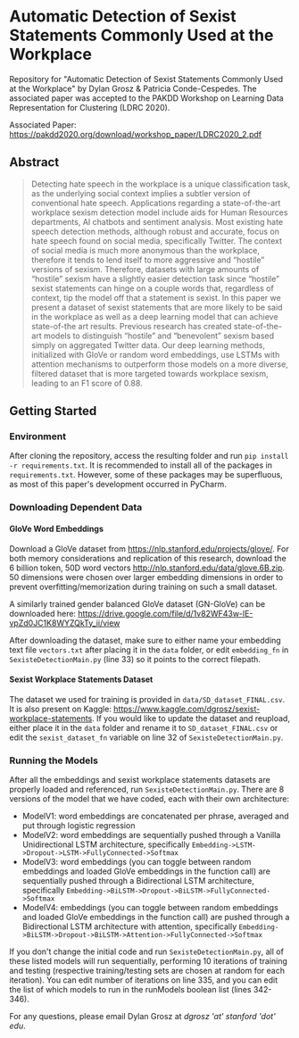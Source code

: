 # Automatic Detection of Sexist Statements Commonly Used at the Workplace

Repository for "Automatic Detection of Sexist Statements Commonly Used at the Workplace" by Dylan Grosz & Patricia Conde-Cespedes. The associated paper was accepted to the PAKDD Workshop on Learning Data Representation for Clustering (LDRC 2020).

Associated Paper: https://pakdd2020.org/download/workshop_paper/LDRC2020_2.pdf

## Abstract
> Detecting hate speech in the workplace is a unique classification task, as the underlying social context implies a subtler version of conventional hate speech. Applications regarding a state-of-the-art workplace sexism detection model include aids for Human Resources departments, AI chatbots and sentiment analysis. Most existing hate speech detection methods, although robust and accurate, focus on hate speech found on social media, specifically Twitter. The context of social media is much more anonymous than the workplace, therefore it tends to lend itself to more aggressive and “hostile” versions of sexism. Therefore, datasets with large amounts of “hostile” sexism have a slightly easier detection task since “hostile” sexist statements can hinge on a couple words that, regardless of context, tip the model off that a statement is sexist. In this paper we present a dataset of sexist statements that are more likely to be said in the workplace as well as a deep learning model that can achieve state-of-the art results. Previous research has created state-of-the-art models to distinguish “hostile” and “benevolent” sexism based simply on aggregated Twitter data. Our deep learning methods, initialized with GloVe or random word embeddings, use LSTMs with attention mechanisms to outperform those models on a more diverse, filtered dataset that is more targeted towards workplace sexism, leading to an F1 score of 0.88.

## Getting Started

### Environment

After cloning the repository, access the resulting folder and run ```pip install -r requirements.txt```. It is recommended to install all of the packages in ```requirements.txt```. However, some of these packages may be superfluous, as most of this paper's development occurred in PyCharm.

### Downloading Dependent Data

#### GloVe Word Embeddings
Download a GloVe dataset from https://nlp.stanford.edu/projects/glove/. For both memory considerations and replication of this research, download the 6 billion token, 50D word vectors http://nlp.stanford.edu/data/glove.6B.zip. 50 dimensions were chosen over larger embedding dimensions in order to prevent overfitting/memorization during training on such a small dataset.

A similarly trained gender balanced GloVe dataset (GN-GloVe) can be downloaded here: https://drive.google.com/file/d/1v82WF43w-lE-vpZd0JC1K8WYZQkTy_ii/view

After downloading the dataset, make sure to either name your embedding text file ```vectors.txt``` after placing it in the ```data``` folder, or edit ```embedding_fn``` in ```SexisteDetectionMain.py``` (line 33) so it points to the correct filepath.

#### Sexist Workplace Statements Dataset

The dataset we used for training is provided in ```data/SD_dataset_FINAL.csv```. It is also present on Kaggle: https://www.kaggle.com/dgrosz/sexist-workplace-statements. If you would like to update the dataset and reupload, either place it in the ```data``` folder and rename it to ```SD_dataset_FINAL.csv``` or edit the ```sexist_dataset_fn``` variable on line 32 of ```SexisteDetectionMain.py```.

### Running the Models

After all the embeddings and sexist workplace statements datasets are properly loaded and referenced, run ```SexisteDetectionMain.py```. There are 8 versions of the model that we have coded, each with their own architecture:
 - ModelV1: word embeddings are concatenated per phrase, averaged and put through logistic regression
 - ModelV2: word embeddings are sequentially pushed through a Vanilla Unidirectional LSTM architecture, specifically ```Embedding->LSTM->Dropout->LSTM->FullyConnected->Softmax```
 - ModelV3: word embeddings (you can toggle between random embeddings and loaded GloVe embeddings in the function call) are sequentially pushed through a Bidirectional LSTM architecture, specifically ```Embedding->BiLSTM->Dropout->BiLSTM->FullyConnected->Softmax```
 - ModelV4: embeddings (you can toggle between random embeddings and loaded GloVe embeddings in the function call) are pushed through a Bidirectional LSTM architecture with attention, specifically ```Embedding->BiLSTM->Dropout->BiLSTM->Attention->FullyConnected->Softmax```
 
If you don't change the initial code and run ```SexisteDetectionMain.py```, all of these listed models will run sequentially, performing 10 iterations of training and testing (respective training/testing sets are chosen at random for each iteration). You can edit number of iterations on line 335, and you can edit the list of which models to run in the runModels boolean list (lines 342-346).

For any questions, please email Dylan Grosz at _dgrosz 'at' stanford 'dot' edu_.
